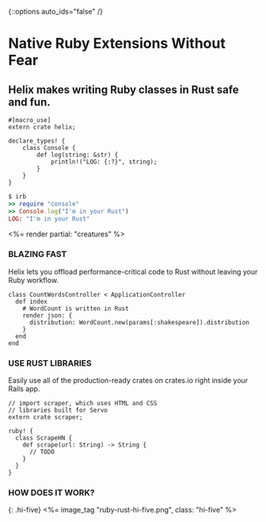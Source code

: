 {::options auto_ids="false" /}

# Native Ruby Extensions **Without Fear**

## Helix makes writing Ruby classes in Rust **safe** and **fun**.

<div markdown="1" class="code-samples">

```{src/lib.rs}rust
#[macro_use]
extern crate helix;

declare_types! {
    class Console {
        def log(string: &str) {
            println!("LOG: {:?}", string);
        }
    }
}
```

```ruby
$ irb
>> require "console"
>> Console.log("I'm in your Rust")
LOG: "I'm in your Rust"
```

</div>

<%= render partial: "creatures" %>

<section markdown="1" id="fast">

### BLAZING FAST

Helix lets you offload performance-critical code to Rust without leaving your Ruby workflow.

```{app/controllers/expensive.rb}ruby
class CountWordsController < ApplicationController
  def index
    # WordCount is written in Rust
    render json: {
      distribution: WordCount.new(params[:shakespeare]).distribution
    }
  end
end
```

</section>

<section markdown="1" id="ecosystem">

### USE RUST LIBRARIES

Easily use all of the production-ready crates on crates.io right inside your Rails app.

```{crates/scrape-hn/lib.rs}rust
// import scraper, which uses HTML and CSS
// libraries built for Servo
extern crate scraper;

ruby! {
  class ScrapeHN {
    def scrape(url: String) -> String {
      // TODO
    }
  }
}
```

</section>

<section markdown="1" id="how">

### HOW DOES IT WORK?



</section>

{: .hi-five}
<%= image_tag "ruby-rust-hi-five.png", class: "hi-five" %>
